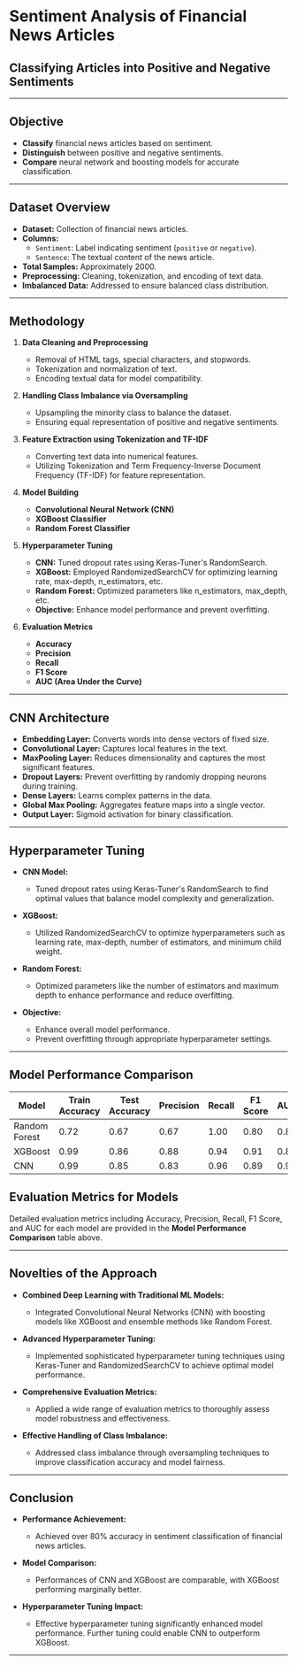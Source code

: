 # Sentiment Analysis of Financial News Articles

## Classifying Articles into Positive and Negative Sentiments



---

## Objective

- **Classify** financial news articles based on sentiment.
- **Distinguish** between positive and negative sentiments.
- **Compare** neural network and boosting models for accurate classification.

---

## Dataset Overview

- **Dataset:** Collection of financial news articles.
- **Columns:**
  - `Sentiment`: Label indicating sentiment (`positive` or `negative`).
  - `Sentence`: The textual content of the news article.
- **Total Samples:** Approximately 2000.
- **Preprocessing:** Cleaning, tokenization, and encoding of text data.
- **Imbalanced Data:** Addressed to ensure balanced class distribution.

---

## Methodology

1. **Data Cleaning and Preprocessing**
   - Removal of HTML tags, special characters, and stopwords.
   - Tokenization and normalization of text.
   - Encoding textual data for model compatibility.

2. **Handling Class Imbalance via Oversampling**
   - Upsampling the minority class to balance the dataset.
   - Ensuring equal representation of positive and negative sentiments.

3. **Feature Extraction using Tokenization and TF-IDF**
   - Converting text data into numerical features.
   - Utilizing Tokenization and Term Frequency-Inverse Document Frequency (TF-IDF) for feature representation.

4. **Model Building**
   - **Convolutional Neural Network (CNN)**
   - **XGBoost Classifier**
   - **Random Forest Classifier**

5. **Hyperparameter Tuning**
   - **CNN:** Tuned dropout rates using Keras-Tuner's RandomSearch.
   - **XGBoost:** Employed RandomizedSearchCV for optimizing learning rate, max-depth, n_estimators, etc.
   - **Random Forest:** Optimized parameters like n_estimators, max_depth, etc.
   - **Objective:** Enhance model performance and prevent overfitting.

6. **Evaluation Metrics**
   - **Accuracy**
   - **Precision**
   - **Recall**
   - **F1 Score**
   - **AUC (Area Under the Curve)**

---

## CNN Architecture

- **Embedding Layer:** Converts words into dense vectors of fixed size.
- **Convolutional Layer:** Captures local features in the text.
- **MaxPooling Layer:** Reduces dimensionality and captures the most significant features.
- **Dropout Layers:** Prevent overfitting by randomly dropping neurons during training.
- **Dense Layers:** Learns complex patterns in the data.
- **Global Max Pooling:** Aggregates feature maps into a single vector.
- **Output Layer:** Sigmoid activation for binary classification.

---

## Hyperparameter Tuning

- **CNN Model:**
  - Tuned dropout rates using Keras-Tuner's RandomSearch to find optimal values that balance model complexity and generalization.
  
- **XGBoost:**
  - Utilized RandomizedSearchCV to optimize hyperparameters such as learning rate, max-depth, number of estimators, and minimum child weight.
  
- **Random Forest:**
  - Optimized parameters like the number of estimators and maximum depth to enhance performance and reduce overfitting.
  
- **Objective:**
  - Enhance overall model performance.
  - Prevent overfitting through appropriate hyperparameter settings.

---

## Model Performance Comparison

| Model          | Train Accuracy | Test Accuracy | Precision | Recall | F1 Score | AUC  |
|----------------|----------------|---------------|-----------|--------|----------|------|
| Random Forest  | 0.72           | 0.67          | 0.67      | 1.00   | 0.80     | 0.88 |
| XGBoost        | 0.99           | 0.86          | 0.88      | 0.94   | 0.91     | 0.80 |
| CNN            | 0.99           | 0.85          | 0.83      | 0.96   | 0.89     | 0.92 |


## Evaluation Metrics for Models

Detailed evaluation metrics including Accuracy, Precision, Recall, F1 Score, and AUC for each model are provided in the **Model Performance Comparison** table above.

---

## Novelties of the Approach

- **Combined Deep Learning with Traditional ML Models:**
  - Integrated Convolutional Neural Networks (CNN) with boosting models like XGBoost and ensemble methods like Random Forest.
  
- **Advanced Hyperparameter Tuning:**
  - Implemented sophisticated hyperparameter tuning techniques using Keras-Tuner and RandomizedSearchCV to achieve optimal model performance.
  
- **Comprehensive Evaluation Metrics:**
  - Applied a wide range of evaluation metrics to thoroughly assess model robustness and effectiveness.
  
- **Effective Handling of Class Imbalance:**
  - Addressed class imbalance through oversampling techniques to improve classification accuracy and model fairness.

---

## Conclusion

- **Performance Achievement:**
  - Achieved over 80% accuracy in sentiment classification of financial news articles.
  
- **Model Comparison:**
  - Performances of CNN and XGBoost are comparable, with XGBoost performing marginally better.
  
- **Hyperparameter Tuning Impact:**
  - Effective hyperparameter tuning significantly enhanced model performance. Further tuning could enable CNN to outperform XGBoost.

---
